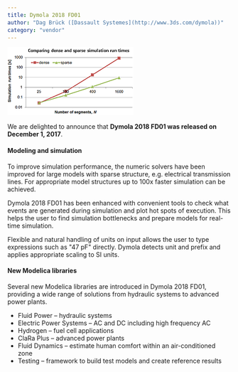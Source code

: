 ```yaml
---
title: Dymola 2018 FD01
author: "Dag Brück ([Dassault Systemes](http://www.3ds.com/dymola))"
category: "vendor"
---
```


![](Dymola2018FD01-sparse-solver-small.png)

We are delighted to announce that **Dymola 2018 FD01 was released on December 1, 2017**.

#### Modeling and simulation

To improve simulation performance, the numeric solvers have been improved for large models
with sparse structure, e.g. electrical transmission lines. For appropriate model structures
up to 100x faster simulation can be achieved.

Dymola 2018 FD01 has been enhanced with convenient tools to check what events are generated
during simulation and plot hot spots of execution. This helps the user to find simulation
bottlenecks and prepare models for real-time simulation.

Flexible and natural handling of units on input allows the user to type expressions such as
"47 pF" directly. Dymola detects unit and prefix and applies appropriate scaling to SI units.

#### New Modelica libraries

Several new Modelica libraries are introduced in Dymola 2018 FD01, providing a wide range
of solutions from hydraulic systems to advanced power plants.
- Fluid Power – hydraulic systems
- Electric Power Systems – AC and DC including high frequency AC 
- Hydrogen – fuel cell applications
- ClaRa Plus – advanced power plants
- Fluid Dynamics – estimate human comfort within an air-conditioned zone
- Testing – framework to build test models and create reference results
